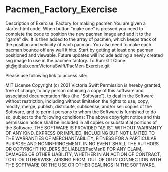 # Pacmen_Factory_Exercise

Description of Exercise: Factory for making pacmen You are given a starter.html code. When button "make one" is pressed you need to complete the code to position the new pacman image and add it to the "game" div. It is then added to the array of pacmen, which keeps track of the position and velocity of each pacman. You also need to make each pacman bounce off any wall it hits. Start by getting at least one pacman positioned and viewable.
Future updates will include adding a newly created svg image to use in the pacmen factory.
To Run: Git Clone: git@github.com:VictoriaSwift/PacMen-Exercise.git

Please use following link to access site:

MIT License
Copyright (c) 2021 Victoria Swift
Permission is hereby granted, free of charge, to any person obtaining a copy of this software and associated documentation files (the "Software"), to deal in the Software without restriction, including without limitation the rights to use, copy, modify, merge, publish, distribute, sublicense, and/or sell copies of the Software, and to permit persons to whom the Software is furnished to do so, subject to the following conditions:
The above copyright notice and this permission notice shall be included in all copies or substantial portions of the Software.
THE SOFTWARE IS PROVIDED "AS IS", WITHOUT WARRANTY OF ANY KIND, EXPRESS OR IMPLIED, INCLUDING BUT NOT LIMITED TO THE WARRANTIES OF MERCHANTABILITY, FITNESS FOR A PARTICULAR PURPOSE AND NONINFRINGEMENT. IN NO EVENT SHALL THE AUTHORS OR COPYRIGHT HOLDERS BE LIABLE![PacMan1]
 FOR ANY CLAIM, DAMAGES OR OTHER LIABILITY, WHETHER IN AN ACTION OF CONTRACT, TORT OR OTHERWISE, ARISING FROM, OUT OF OR IN CONNECTION WITH THE SOFTWARE OR THE USE OR OTHER DEALINGS IN THE SOFTWARE.



